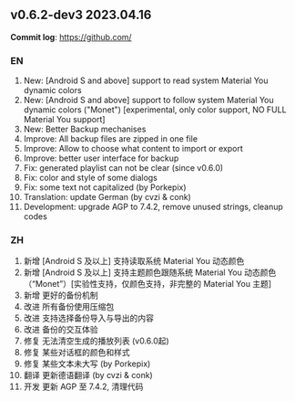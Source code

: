 ## **v0.6.2-dev3 2023.04.16**

**Commit log**: https://github.com/

### EN
1. New: [Android S and above] support to read system Material You dynamic colors 
2. New: [Android S and above] support to follow system Material You dynamic colors ("Monet") [experimental, only color support, NO FULL Material You support]
3. New: Better Backup mechanises
4. Improve: All backup files are zipped in one file
5. Improve: Allow to choose what content to import or export
6. Improve: better user interface for backup
7. Fix: generated playlist can not be clear (since v0.6.0)
8. Fix: color and style of some dialogs
9. Fix: some text not capitalized (by Porkepix)
10. Translation: update German (by cvzi & conk)
11. Development: upgrade AGP to 7.4.2, remove unused strings, cleanup codes


### ZH
1. 新增 [Android S 及以上] 支持读取系统 Material You 动态颜色
2. 新增 [Android S 及以上] 支持主题颜色跟随系统 Material You 动态颜色（“Monet”）[实验性支持，仅颜色支持，非完整的 Material You 主题]
3. 新增 更好的备份机制
4. 改进 所有备份使用压缩包
5. 改进 支持选择备份导入与导出的内容
6. 改进 备份的交互体验
7. 修复 无法清空生成的播放列表 (v0.6.0起)
8. 修复 某些对话框的颜色和样式
9. 修复 某些文本未大写 (by Porkepix)
10. 翻译 更新德语翻译 (by cvzi & conk)
11. 开发 更新 AGP 至 7.4.2, 清理代码


